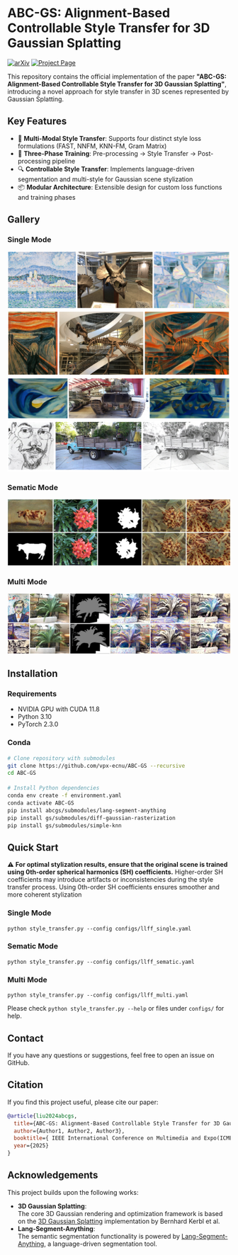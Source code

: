 # ABC-GS: Alignment-Based Controllable Style Transfer for 3D Gaussian Splatting

[![arXiv](https://img.shields.io/badge/arXiv-xxxx.xxxxx-b31b1b.svg)](https://arxiv.org/abs/xxxx.xxxxx)
[![Project Page](https://img.shields.io/badge/Project-Website-green)](https://your-project-page.com)

This repository contains the official implementation of the paper **"ABC-GS: Alignment-Based Controllable Style Transfer for 3D Gaussian Splatting"**, introducing a novel approach for style transfer in 3D scenes represented by Gaussian Splatting.

## Key Features

- 🎨 **Multi-Modal Style Transfer**: Supports four distinct style loss formulations (FAST, NNFM, KNN-FM, Gram Matrix)
- 🌟 **Three-Phase Training**: Pre-processing → Style Transfer → Post-processing pipeline
- 🔍 **Controllable Style Transfer**: Implements language-driven segmentation and multi-style for Gaussian scene stylization
- 📦 **Modular Architecture**: Extensible design for custom loss functions and training phases

## Gallery

### Single Mode
![](./abcgs/assets/single_horns.jpg)
![](./abcgs/assets/single_trex.jpg)
![](./abcgs/assets/single_M60.jpg)
![](./abcgs/assets/single_truck.jpg)
### Sematic Mode
![](./abcgs/assets/sematic_flower.jpg)
### Multi Mode
![](./abcgs/assets/multi_fern.jpg)


## Installation

### Requirements 
- NVIDIA GPU with CUDA 11.8
- Python 3.10
- PyTorch 2.3.0

### Conda

```bash
# Clone repository with submodules
git clone https://github.com/vpx-ecnu/ABC-GS --recursive
cd ABC-GS

# Install Python dependencies
conda env create -f environment.yaml
conda activate ABC-GS
pip install abcgs/submodules/lang-segment-anything
pip install gs/submodules/diff-gaussian-rasterization
pip install gs/submodules/simple-knn
```



## Quick Start
⚠️ **For optimal stylization results, ensure that the original scene is trained using 0th-order spherical harmonics (SH) coefficients.** Higher-order SH coefficients may introduce artifacts or inconsistencies during the style transfer process. Using 0th-order SH coefficients ensures smoother and more coherent stylization

### Single Mode
```
python style_transfer.py --config configs/llff_single.yaml
```
### Sematic Mode
```
python style_transfer.py --config configs/llff_sematic.yaml
```
### Multi Mode
```
python style_transfer.py --config configs/llff_multi.yaml
```

Please check `python style_transfer.py --help` or files under `configs/` for help.

## Contact

If you have any questions or suggestions, feel free to open an issue on GitHub.

## Citation

If you find this project useful, please cite our paper:
```bibtex
@article{liu2024abcgs,
  title={ABC-GS: Alignment-Based Controllable Style Transfer for 3D Gaussian Splatting},
  author={Author1, Author2, Author3},
  booktitle={ IEEE International Conference on Multimedia and Expo(ICME)},
  year={2025}
}
```

## Acknowledgements

This project builds upon the following works:
- **3D Gaussian Splatting**:  
  The core 3D Gaussian rendering and optimization framework is based on the [3D Gaussian Splatting](https://github.com/graphdeco-inria/gaussian-splatting) implementation by Bernhard Kerbl et al. 
- **Lang-Segment-Anything**: \
    The semantic segmentation functionality is powered by [Lang-Segment-Anything](https://github.com/luca-medeiros/lang-segment-anything), a language-driven segmentation tool.
